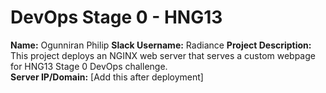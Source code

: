 # DevOps Stage 0 - HNG13

**Name:** Ogunniran Philip 
**Slack Username:** Radiance 
**Project Description:** This project deploys an NGINX web server that serves a custom webpage for HNG13 Stage 0 DevOps challenge.  
**Server IP/Domain:** [Add this after deployment]
